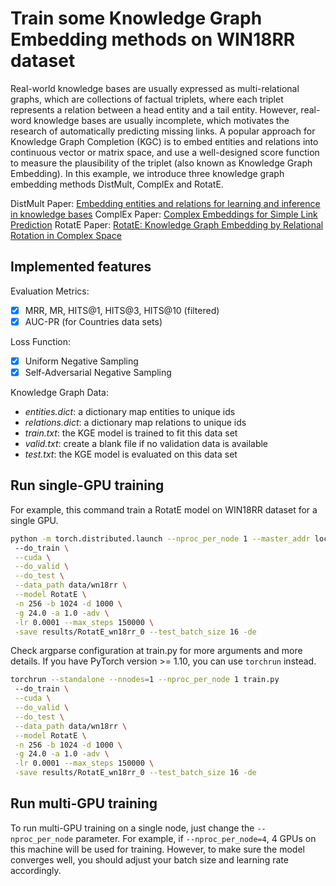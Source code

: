 # Train some Knowledge Graph Embedding methods on WIN18RR dataset

Real-world knowledge bases are usually expressed as multi-relational graphs, which are collections of factual triplets, where each triplet represents 
a relation between a head entity and a tail entity. However, real-word knowledge bases are usually incomplete, which motivates the research of 
automatically predicting missing links. A popular approach for Knowledge Graph Completion (KGC) is to embed entities and relations into continuous 
vector or matrix space, and use a well-designed score function to measure the plausibility of the triplet (also known as Knowledge Graph Embedding).
In this example, we introduce three knowledge graph embedding methods DistMult, ComplEx and RotatE.

DistMult Paper: [Embedding entities and relations for learning and inference in knowledge bases](https://arxiv.53yu.com/abs/1412.6575)
ComplEx Paper: [Complex Embeddings for Simple Link Prediction](https://dl.acm.org/doi/abs/10.5555/3045390.3045609)
RotatE Paper: [RotatE: Knowledge Graph Embedding by Relational Rotation in Complex Space](https://arxiv.53yu.com/abs/1902.10197)

## Implemented features

Evaluation Metrics:

 - [x] MRR, MR, HITS@1, HITS@3, HITS@10 (filtered)
 - [x] AUC-PR (for Countries data sets)

Loss Function:

 - [x] Uniform Negative Sampling
 - [x] Self-Adversarial Negative Sampling

Knowledge Graph Data:
 - *entities.dict*: a dictionary map entities to unique ids
 - *relations.dict*: a dictionary map relations to unique ids
 - *train.txt*: the KGE model is trained to fit this data set
 - *valid.txt*: create a blank file if no validation data is available
 - *test.txt*: the KGE model is evaluated on this data set

## Run single-GPU training

For example, this command train a RotatE model on WIN18RR dataset for a single GPU.
```bash
python -m torch.distributed.launch --nproc_per_node 1 --master_addr localhost --master_port 29500 train.py
 --do_train \
 --cuda \
 --do_valid \
 --do_test \
 --data_path data/wn18rr \
 --model RotatE \
 -n 256 -b 1024 -d 1000 \
 -g 24.0 -a 1.0 -adv \
 -lr 0.0001 --max_steps 150000 \
 -save results/RotatE_wn18rr_0 --test_batch_size 16 -de
```
Check argparse configuration at train.py for more arguments and more details. If you have PyTorch version >= 1.10, you can use `torchrun` instead.
```bash
torchrun --standalone --nnodes=1 --nproc_per_node 1 train.py
 --do_train \
 --cuda \
 --do_valid \
 --do_test \
 --data_path data/wn18rr \
 --model RotatE \
 -n 256 -b 1024 -d 1000 \
 -g 24.0 -a 1.0 -adv \
 -lr 0.0001 --max_steps 150000 \
 -save results/RotatE_wn18rr_0 --test_batch_size 16 -de
```

## Run multi-GPU training
To run multi-GPU training on a single node, just change the `--nproc_per_node` parameter. For example, if `--nproc_per_node=4`, 4 GPUs on this machine will be
used for training. However, to make sure the model converges well, you should adjust your batch size and learning rate accordingly.


